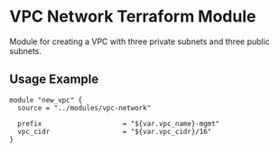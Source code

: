 # VPC Network Terraform Module

Module for creating a VPC with three private subnets and three public subnets.

## Usage Example

```
module "new_vpc" {
  source = "../modules/vpc-network"

  prefix                    = "${var.vpc_name}-mgmt"
  vpc_cidr                  = "${var.vpc_cidr}/16"
}
```

